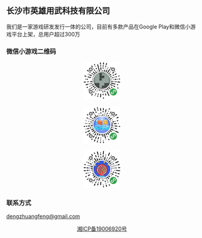 ## 长沙市英雄用武科技有限公司

我们是一家游戏研发发行一体的公司，目前有多款产品在Google Play和微信小游戏平台上架，总用户超过300万


### 微信小游戏二维码
<p align="center">
    <img src="tetris.jpg" alt="Sample"  width="100" height="100">
    <p align="center">
    </p>
</p>
<p align="center">
    <img src="english.jpg" alt="Sample"  width="100" height="100">
    <p align="center">
    </p>
</p>
<p align="center">
    <img src="math.jpg" alt="Sample"  width="100" height="100">
    <p align="center">
    </p>
</p>

### 联系方式
dengzhuangfeng@gmail.com

<p align="center">
    <a href="http://www.beian.miit.gov.cn">湘ICP备19006920号</a>
</p>

